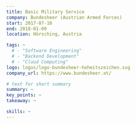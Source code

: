 ```yaml
---
title: Basic Military Service
company: Bundesheer (Austrian Armed Forces)
start: 2017-07-10
end: 2018-01-09
location: Hörsching, Austria

tags: ~
  # - "Software Engineering"
  # - "Backend Development"
  # - "Cloud Computing"
logo: logos/logo-bundesheer-hoheitszeichen.svg
company_url: https://www.bundesheer.at/

# text for short summary
summary: ~
key_points: ~
takeaway: ~

skills: ~
---
```

